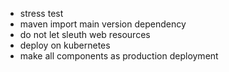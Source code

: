 * stress test
* maven import main version dependency
* do not let sleuth web resources
* deploy on kubernetes
* make all components as production deployment
